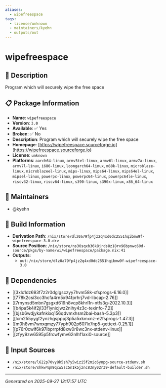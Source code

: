 ```yaml
---
aliases:
  - wipefreespace
tags:
  - license/unknown
  - maintainers/kyehn
  - outputs/out
---
```


# wipefreespace

## 📝 Description

Program which will securely wipe the free space

## 📋 Package Information

- **Name**: `wipefreespace`
- **Version**: `3.0`
- **Available**: ✅ Yes
- **Broken**: ✅ No
- **Description**: Program which will securely wipe the free space
- **Homepage**: [https://wipefreespace.sourceforge.io](https://wipefreespace.sourceforge.io)
- **License**: `unknown`
- **Platforms**: `aarch64-linux`, `armv5tel-linux`, `armv6l-linux`, `armv7a-linux`, `armv7l-linux`, `i686-linux`, `loongarch64-linux`, `m68k-linux`, `microblaze-linux`, `microblazeel-linux`, `mips-linux`, `mips64-linux`, `mips64el-linux`, `mipsel-linux`, `powerpc-linux`, `powerpc64-linux`, `powerpc64le-linux`, `riscv32-linux`, `riscv64-linux`, `s390-linux`, `s390x-linux`, `x86_64-linux`
## 👥 Maintainers

- @kyehn


## 🔧 Build Information

- **Derivation Path**: `/nix/store/dlz0a79fp4jz2q4xd0dc2551hqibmw9f-wipefreespace-3.0.drv`
- **Source Position**: `/nix/store/ns30sqxb36k8jrds8z18rv96bpnwc60d-source/pkgs/by-name/wi/wipefreespace/package.nix:41`
- **Outputs**:
  - `out`:  `/nix/store/dlz0a79fp4jz2q4xd0dc2551hqibmw9f-wipefreespace-3.0`

## 🔗 Dependencies

- [[3xlc1dz693f7z2r0dglgsczyy7hvm58k-xfsprogs-6.16.0]]
- [[778k2csi3cc3hcfa4rn5x94fprhrj7vd-libcap-2.76]]
- [[7rnynsd5mbn7gsgxd619n8vcp8khrl1n-ntfs3g-2022.10.3]]
- [[b4pa5k4if2jl33f1ynicjwz2nihy4z3c-texinfo-7.2]]
- [[bjsb6wdjykafnkixq156qdvmxhsm2bai-bash-5.3p3]]
- [[lcm255yygf2ynzhgspppj3p5a5xkmxnz-e2fsprogs-1.47.3]]
- [[m0h8vm7wnxqmzy77yph902p607lx7np5-gettext-0.25.1]]
- [[p76r0cwlf6k97ibprrpfd8xw0r8wc3nx-stdenv-linux]]
- [[zfyy9zw6595p5frcwfymv62nlhf1axi0-source]]

## 📁 Input Sources

- `/nix/store/l622p70vy8k5sh7y5wizi5f2mic6ynpg-source-stdenv.sh`
- `/nix/store/shkw4qm9qcw5sc5n1k5jznc83ny02r39-default-builder.sh`

---
*Generated on 2025-09-27 13:17:57 UTC*
